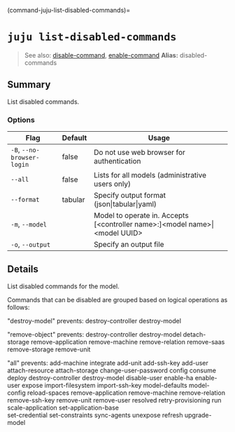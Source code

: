 (command-juju-list-disabled-commands)=
# `juju list-disabled-commands`
> See also: [disable-command](#disable-command), [enable-command](#enable-command)
**Alias:** disabled-commands

## Summary
List disabled commands.

### Options
| Flag | Default | Usage |
| --- | --- | --- |
| `-B`, `--no-browser-login` | false | Do not use web browser for authentication |
| `--all` | false | Lists for all models (administrative users only) |
| `--format` | tabular | Specify output format (json&#x7c;tabular&#x7c;yaml) |
| `-m`, `--model` |  | Model to operate in. Accepts [&lt;controller name&gt;:]&lt;model name&gt;&#x7c;&lt;model UUID&gt; |
| `-o`, `--output` |  | Specify an output file |

## Details

List disabled commands for the model.

Commands that can be disabled are grouped based on logical operations as follows:

"destroy-model" prevents:
    destroy-controller
    destroy-model

"remove-object" prevents:
    destroy-controller
    destroy-model
    detach-storage
    remove-application
    remove-machine
    remove-relation
    remove-saas
    remove-storage
    remove-unit

"all" prevents:
    add-machine
    integrate
    add-unit
    add-ssh-key
    add-user
    attach-resource
    attach-storage
    change-user-password
    config
    consume
    deploy
    destroy-controller
    destroy-model
    disable-user
    enable-ha
    enable-user
    expose
    import-filesystem
    import-ssh-key
    model-defaults
    model-config
    reload-spaces
    remove-application
    remove-machine
    remove-relation
    remove-ssh-key
    remove-unit
    remove-user
    resolved
    retry-provisioning
    run
    scale-application
    set-application-base    
    set-credential
    set-constraints
    sync-agents
    unexpose
    refresh
    upgrade-model
	